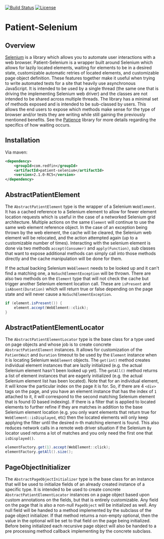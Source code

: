[![Build Status](https://travis-ci.org/redfin/patient-selenium.svg?branch=master)](https://travis-ci.org/redfin/patient-selenium)
[![License](http://img.shields.io/:license-apache-brightgreen.svg)](http://www.apache.org/licenses/LICENSE-2.0.html)

# Patient-Selenium

## Overview

[Selenium](https://github.com/SeleniumHQ/selenium) is a library which allows you to automate user interactions with a web browser.
Patient-Selenium is a wrapper built around Selenium which allows for lazily located elements, waiting for elements to be in a desired state,
customizable automatic retries  of located elements, and customizable page object definition.
These features together make it useful when trying to write automated tests for a site that heavily use asynchronous JavaScript.
It is intended to be used by a single thread (the same one that is driving the implementing Selenium web driver) and the classes are not
intended to be shared across multiple threads.
The library has a minimal set of methods exposed and is intended to be sub-classed by users.
This allows the end users to expose which methods make sense for the type of browser and/or tests they are writing while still gaining the previously mentioned benefits.
See the [Patience](https://github.com/redfin/patience) library for more details regarding the specifics of how waiting occurs.

## Installation
Via maven:
```xml
<dependency>
    <groupId>com.redfin</groupId>
    <artifactId>patient-selenium</artifactId>
    <version>2.1.0-RC5</version>
</dependency>
```

## AbstractPatientElement

The `AbstractPatientElement` type is the wrapper of a Selenium `WebElement`. It has a cached reference to a Selenium
element to allow for fewer element location requests which is useful in the case of a networked
Selenium grid architecture. Multiple actions on the same `Element` will continue to use the same web element
reference object. In the case of an exception being thrown by the web element, the cache will be cleared, the Selenium
web element will be relocated, and the action attempted again (up to a customizable number of times). Interacting with
the selenium element is done via two methods `accept(Consumer)` and `apply(Function)`, sub classes that want to
expose additional methods can simply call into those methods directly and the cache manipulation will be done for them.

If the actual backing Selenium `WebElement` needs to be looked up and it can't find a matching one,
a `NoSuchElementException` will be thrown. There are also two methods on the `Element` type that will not
check the cache but trigger another Selenium element location call. These are `isPresent` and `isAbsent(Duration)`
which will return true or false depending on the page state and will never cause a `NoSuchElementException`.

```java
if (element.isPresent()) {
    element.accept(WebElement::click);
}
```

## AbstractPatientElementLocator

The `AbstractPatientElementLocator` type is the base class for a type used on page objects and whose job is to
create concrete `AbstractPatientElement` instances. It allows for customization of the `PatientWait` and `Duration` timeout
to be used by the `Element` instance when it is locating Selenium `WebElement` objects. The `get(int)`
method creates individual element instances that are lazily initialized (e.g. the actual Selenium element hasn't
been looked up yet). The `getAll()` method returns a list of element instances that are eagerly initialized (e.g. the
actual Selenium element list has been located). Note that for an individual element, it will know the particular index
on the page it is for. So, if there are 4 `<div>` tags on the page, and you have an element instance that has
the index of `1` attached to it, it will correspond to the second matching Selenium element that is found (0 based
indexing). If there is a filter that is applied to located elements to further refine if they are matches in addition
to the base Selenium element location (e.g. you only want elements that return true for `WebElement::isDisplayed`, etc)
then the located elements will only keep applying the filter until the desired n-th matching element is found. This
also reduces network calls in a remote web driver situation if the Selenium `By` locator used returns a lot of matches
and you only need the first one that `isDisplayed()`.

```java
elementFactory.get(1).accept(WebElement::click);
elementFactory.getAll().size();
```

## PageObjectInitializer

The `AbstractPageObjectInitializer` type is the base class for an instance that will be used to initialize fields
of an already created instance of a specific type. It is intended to be used to create concrete
`AbstractPatientElementLocator` instances on a page object based upon custom annotations on the fields,
but that is entirely customizable. Any field on the page that is also a non-null `PageObject` will be initialized
as well. Any null field will be handed to a method implemented by the subclass of the page object initializer.
If that method returns a non-empty optional, then the value in the optional will be set to that field on the page
being initialized. Before being initialized each recursive page object will also be handed to a pre processing
method callback implementing by the concrete subclass.
